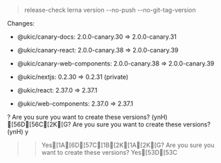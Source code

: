 
> release-check
> lerna version --no-push --no-git-tag-version


Changes:

- @ukic/canary-docs: 2.0.0-canary.30 => 2.0.0-canary.31

- @ukic/canary-react: 2.0.0-canary.38 => 2.0.0-canary.39

- @ukic/canary-web-components: 2.0.0-canary.38 => 2.0.0-canary.39

- @ukic/nextjs: 0.2.30 => 0.2.31 (private)

- @ukic/react: 2.37.0 => 2.37.1

- @ukic/web-components: 2.37.0 => 2.37.1

? Are you sure you want to create these versions? (ynH) [56D[56C[2K[G? Are you sure you want to create these versions? (ynH) y
>> Yes[1A[6D[57C[1B[2K[1A[2K[G? Are you sure you want to create these versions? Yes[53D[53C
